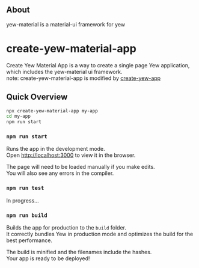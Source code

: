## About

yew-material is a material-ui framework for yew

# create-yew-material-app

Create Yew Material App is a way to create a single page Yew application, which includes the yew-material ui framework.<br>
note: create-yew-material-app is modified by [create-yew-app](https://github.com/jetli/create-yew-app)

## Quick Overview

```sh
npx create-yew-material-app my-app
cd my-app
npm run start
```

### `npm run start`

Runs the app in the development mode.<br>
Open [http://localhost:3000](http://localhost:3000) to view it in the browser.

The page will need to be loaded manually if you make edits.<br>
You will also see any errors in the compiler.

### `npm run test`

In progress...

### `npm run build`

Builds the app for production to the `build` folder.<br>
It correctly bundles Yew in production mode and optimizes the build for the best performance.

The build is minified and the filenames include the hashes.<br>
Your app is ready to be deployed!
